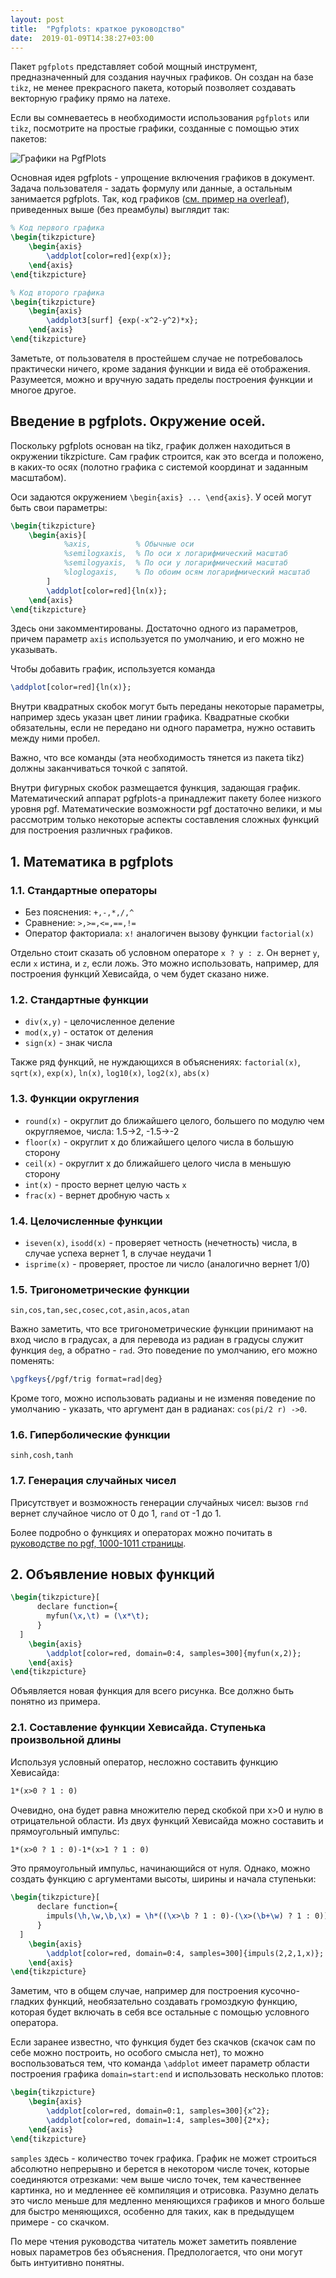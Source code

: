 ```yaml
---
layout: post
title:  "Pgfplots: краткое руководство"
date:  2019-01-09T14:38:27+03:00
---
```

Пакет `pgfplots` представляет собой мощный инструмент, предназначенный для создания научных графиков. Он создан на базе `tikz`, не менее прекрасного пакета, который позволяет создавать векторную графику прямо на латехе.

Если вы сомневаетесь в необходимости использования `pgfplots` или `tikz`, посмотрите на простые графики, созданные с помощью этих пакетов:

![Графики на PgfPlots](https://cdn.sharelatex.com/learn-scripts/images/3/3e/Pgfplots3.png)
<!--more-->

Основная идея pgfplots - упрощение включения графиков в документ. Задача пользователя - задать формулу или данные, а остальным занимается pgfplots. Так, код графиков ([см. пример на overleaf](https://www.overleaf.com/project/5c5ec5b5f7a1fe5bfc146e10)), приведенных выше (без преамбулы) выглядит так:

```latex
% Код первого графика
\begin{tikzpicture}
	\begin{axis}
		\addplot[color=red]{exp(x)};
	\end{axis}
\end{tikzpicture}
```

```latex
% Код второго графика
\begin{tikzpicture}
	\begin{axis}
		\addplot3[surf] {exp(-x^2-y^2)*x};
	\end{axis}
\end{tikzpicture}
```


Заметьте, от пользователя в простейшем случае не потребовалось практически ничего, кроме задания функции и вида её отображения. Разумеется,  можно и  вручную задать пределы построения функции и многое другое.

## Введение в pgfplots. Окружение осей.

Поскольку pgfplots основан на tikz, график должен находиться в окружении tikzpicture. Сам график строится, как это всегда и положено, в каких-то осях (полотно графика с системой координат и заданным масштабом).

Оси задаются окружением `\begin{axis} ... \end{axis}`. У осей могут быть свои параметры:
```latex
\begin{tikzpicture}
	\begin{axis}[
			%axis,          % Обычные оси
			%semilogxaxis,	% По оси x логарифмический масштаб
			%semilogyaxis,  % По оси y логарифмический масштаб
			%loglogaxis,    % По обоим осям логарифмический масштаб
		]
		\addplot[color=red]{ln(x)};
	\end{axis}
\end{tikzpicture}
```
Здесь они закомментированы. Достаточно одного из параметров, причем параметр `axis` используется по умолчанию, и его можно не указывать.

Чтобы добавить график, используется команда 
```latex 
\addplot[color=red]{ln(x)};
``` 
Внутри квадратных скобок могут быть переданы некоторые параметры, например здесь указан цвет линии графика. Квадратные скобки обязательны, если не передано ни одного параметра, нужно оставить между ними пробел. 

Важно, что все команды (эта необходимость тянется из пакета tikz) должны заканчиваться точкой с запятой.

Внутри фигурных скобок размещается функция, задающая график. Математический аппарат pgfplots-а принадлежит пакету более низкого уровня pgf. Математические возможности pgf достаточно велики, и мы рассмотрим только некоторые аспекты составления сложных функций для построения различных графиков.

## 1. Математика в pgfplots

### 1.1. Стандартные операторы

* Без пояснения: `+,-,*,/,^`
* Сравнение: `>,>=,<=,==,!=`
* Оператор факториала: `x!` аналогичен вызову функции `factorial(x)`

Отдельно стоит сказать об условном операторе `x ? y : z`. Он вернет `y`, если `x` истина, и `z`, если ложь. Это можно использовать, например, для построения функций Хевисайда, о чем будет сказано ниже. 

### 1.2. Стандартные функции

* `div(x,y)`  - целочисленное деление
* `mod(x,y)`  - остаток от деления
* `sign(x)` - знак числа

Также ряд функций, не нуждающихся в объяснениях: 
`factorial(x)`,
`sqrt(x)`,
`exp(x)`,
`ln(x)`,
`log10(x)`,
`log2(x)`,
`abs(x)`

### 1.3. Функции округления

* `round(x)` - округлит до ближайшего целого, большего по модулю чем округляемое, числа: 1.5->2, -1.5->-2
* `floor(x)` - округлит х до ближайшего целого числа в большую сторону
* `ceil(x)` - округлит х до ближайшего целого числа в меньшую сторону
* `int(x)` - просто вернет целую часть `x`
* `frac(x)` - вернет дробную часть `x`

### 1.4. Целочисленные функции

* `iseven(x)`, `isodd(x)` - проверяет четность (нечетность) числа, в случае успеха вернет 1, в случае неудачи 1
* `isprime(x)` - проверяет, простое ли число (аналогично вернет 1/0)

### 1.5. Тригонометрические функции

`sin,cos,tan,sec,cosec,cot,asin,acos,atan`

Важно заметить, что все тригонометрические функции принимают на вход число в градусах, а для перевода из радиан в градусы служит функция `deg`, а обратно - `rad`. Это поведение по умолчанию, его можно поменять:

```latex
\pgfkeys{/pgf/trig format=rad|deg}
```

Кроме того, можно использовать радианы и не изменяя поведение по умолчанию -  указать, что аргумент дан в радианах: `cos(pi/2 r) ->0`.


### 1.6. Гиперболические функции

`sinh,cosh,tanh`

### 1.7. Генерация случайных чисел

Присутствует и возможность генерации случайных чисел: вызов `rnd` вернет случайное число от 0 до 1, `rand` от -1 до 1.

Более подробно о функциях и операторах можно почитать в [руководстве по pgf, 1000-1011 страницы](http://mirrors.mi.ras.ru/CTAN/graphics/pgf/base/doc/pgfmanual.pdf).

## 2. Объявление новых функций 
```latex
\begin{tikzpicture}[
	  declare function={
	    myfun(\x,\t) = (\x*\t);
	  }
  ]
	\begin{axis}
		\addplot[color=red, domain=0:4, samples=300]{myfun(x,2)};
	\end{axis}
\end{tikzpicture}
```

Объявляется новая функция для всего рисунка. Все должно быть понятно из примера.

### 2.1. Составление функции Хевисайда. Ступенька произвольной длины

Используя условный оператор, несложно составить функцию Хевисайда:

```latex
1*(x>0 ? 1 : 0)
```

Очевидно, она будет равна множителю перед скобкой при x>0 и нулю в отрицательной области. Из двух функций Хевисайда можно составить и прямоугольный импульс:

```latex
1*(x>0 ? 1 : 0)-1*(x>1 ? 1 : 0)
```

Это прямоугольный импульс, начинающийся от нуля. Однако, можно создать функцию с аргументами высоты, ширины и начала ступеньки:

```latex
\begin{tikzpicture}[
	  declare function={
	    impuls(\h,\w,\b,\x) = \h*((\x>\b ? 1 : 0)-(\x>(\b+\w) ? 1 : 0));
	  }
  ]
	\begin{axis}
		\addplot[color=red, domain=0:4, samples=300]{impuls(2,2,1,x)};
	\end{axis}
\end{tikzpicture}
```

Заметим, что в общем случае, например для построения кусочно-гладких функций, необязательно создавать громоздкую функцию, которая будет включать в себя все остальные с помощью условного оператора.

Если заранее известно, что функция будет без скачков (скачок сам по себе можно построить, но особого смысла нет), то можно воспользоваться тем, что команда `\addplot` имеет параметр области построения графика `domain=start:end` и использовать несколько плотов:

```latex
\begin{tikzpicture}
	\begin{axis}
		\addplot[color=red, domain=0:1, samples=300]{x^2};
		\addplot[color=red, domain=1:4, samples=300]{2*x};
	\end{axis}
\end{tikzpicture}
```
 
`samples` здесь - количество точек графика. График не может строиться абсолютно непрерывно и берется в некотором числе точек, которые соединяются отрезками: чем выше число точек, тем качественнее картинка, но и медленнее её компиляция и отрисовка. Разумно делать это число меньше для медленно меняющихся графиков и много больше для быстро меняющихся, особенно для таких, как в предыдущем примере - со скачком.

По мере чтения руководства читатель может заметить появление новых параметров без объяснения. Предпологается, что они могут быть интуитивно понятны. 

<!-- # Table of contents
1. [Introduction](#introduction)
2. [Some paragraph](#paragraph1)
    1. [Sub paragraph](#subparagraph1)
3. [Another paragraph](#paragraph2)

## This is the introduction <a name="introduction"></a>
Some introduction text, formatted in heading 2 style -->


<!-- ## 

Оговоримся, что речь идет о векторной графике, которая задается кодом непосредственно в файлах `.tex`. Использование векторных редакторов, таких как Inkscape, может быть значительно проще, но не даёт возможности "на лету" изменять при компиляции картинки соответственно изменившися данным, например.

Преимущество использования `pgfplots` по сравнению c известным пакетом векторной графики в латехе - `pstricks`  - возможность работы в pdflatex, в то время как pstricks принуждает использовать конвейер `.tex->.dvi->.ps->.pdf`. 

Также возможно использование GNUPlot, который позволяет достичь хорошего результата. О GNUPlot когда-нибудь на этом сайте появится статья, так как неплохо знать несколько способов получить качественный результат, например, для оформления научных статей, отчетов и проч.



```latex
\begin{tikzpicture}
\begin{axis}
\addplot[color=red]{exp(x)};
\end{axis}
\end{tikzpicture}
%Here ends the furst plot
\hskip 5pt
%Here begins the 3d plot
\begin{tikzpicture}
\begin{axis}
\addplot3[
    surf,
]
{exp(-x^2-y^2)*x};
\end{axis}
\end{tikzpicture}
``` -->